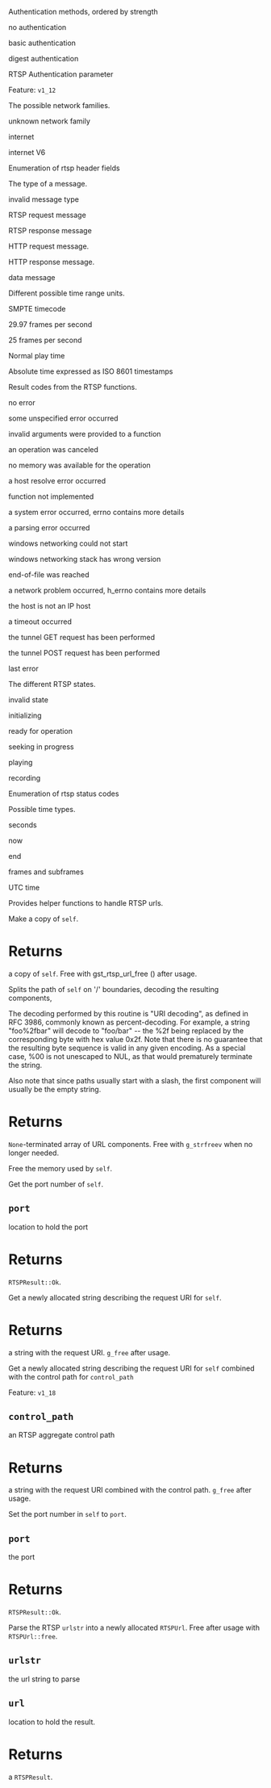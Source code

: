<!-- file * -->
<!-- enum RTSPAuthMethod -->
Authentication methods, ordered by strength
<!-- enum RTSPAuthMethod::variant None -->
no authentication
<!-- enum RTSPAuthMethod::variant Basic -->
basic authentication
<!-- enum RTSPAuthMethod::variant Digest -->
digest authentication
<!-- struct RTSPAuthParam -->
RTSP Authentication parameter

Feature: `v1_12`
<!-- enum RTSPFamily -->
The possible network families.
<!-- enum RTSPFamily::variant None -->
unknown network family
<!-- enum RTSPFamily::variant Inet -->
internet
<!-- enum RTSPFamily::variant Inet6 -->
internet V6
<!-- enum RTSPHeaderField -->
Enumeration of rtsp header fields
<!-- enum RTSPMsgType -->
The type of a message.
<!-- enum RTSPMsgType::variant Invalid -->
invalid message type
<!-- enum RTSPMsgType::variant Request -->
RTSP request message
<!-- enum RTSPMsgType::variant Response -->
RTSP response message
<!-- enum RTSPMsgType::variant HttpRequest -->
HTTP request message.
<!-- enum RTSPMsgType::variant HttpResponse -->
HTTP response message.
<!-- enum RTSPMsgType::variant Data -->
data message
<!-- enum RTSPRangeUnit -->
Different possible time range units.
<!-- enum RTSPRangeUnit::variant Smpte -->
SMPTE timecode
<!-- enum RTSPRangeUnit::variant Smpte30Drop -->
29.97 frames per second
<!-- enum RTSPRangeUnit::variant Smpte25 -->
25 frames per second
<!-- enum RTSPRangeUnit::variant Npt -->
Normal play time
<!-- enum RTSPRangeUnit::variant Clock -->
Absolute time expressed as ISO 8601 timestamps
<!-- enum RTSPResult -->
Result codes from the RTSP functions.
<!-- enum RTSPResult::variant Ok -->
no error
<!-- enum RTSPResult::variant Error -->
some unspecified error occurred
<!-- enum RTSPResult::variant Einval -->
invalid arguments were provided to a function
<!-- enum RTSPResult::variant Eintr -->
an operation was canceled
<!-- enum RTSPResult::variant Enomem -->
no memory was available for the operation
<!-- enum RTSPResult::variant Eresolv -->
a host resolve error occurred
<!-- enum RTSPResult::variant Enotimpl -->
function not implemented
<!-- enum RTSPResult::variant Esys -->
a system error occurred, errno contains more details
<!-- enum RTSPResult::variant Eparse -->
a parsing error occurred
<!-- enum RTSPResult::variant Ewsastart -->
windows networking could not start
<!-- enum RTSPResult::variant Ewsaversion -->
windows networking stack has wrong version
<!-- enum RTSPResult::variant Eeof -->
end-of-file was reached
<!-- enum RTSPResult::variant Enet -->
a network problem occurred, h_errno contains more details
<!-- enum RTSPResult::variant Enotip -->
the host is not an IP host
<!-- enum RTSPResult::variant Etimeout -->
a timeout occurred
<!-- enum RTSPResult::variant Etget -->
the tunnel GET request has been performed
<!-- enum RTSPResult::variant Etpost -->
the tunnel POST request has been performed
<!-- enum RTSPResult::variant Elast -->
last error
<!-- enum RTSPState -->
The different RTSP states.
<!-- enum RTSPState::variant Invalid -->
invalid state
<!-- enum RTSPState::variant Init -->
initializing
<!-- enum RTSPState::variant Ready -->
ready for operation
<!-- enum RTSPState::variant Seeking -->
seeking in progress
<!-- enum RTSPState::variant Playing -->
playing
<!-- enum RTSPState::variant Recording -->
recording
<!-- enum RTSPStatusCode -->
Enumeration of rtsp status codes
<!-- enum RTSPTimeType -->
Possible time types.
<!-- enum RTSPTimeType::variant Seconds -->
seconds
<!-- enum RTSPTimeType::variant Now -->
now
<!-- enum RTSPTimeType::variant End -->
end
<!-- enum RTSPTimeType::variant Frames -->
frames and subframes
<!-- enum RTSPTimeType::variant Utc -->
UTC time
<!-- struct RTSPUrl -->
Provides helper functions to handle RTSP urls.
<!-- impl RTSPUrl::fn copy -->
Make a copy of `self`.

# Returns

a copy of `self`. Free with gst_rtsp_url_free () after usage.
<!-- impl RTSPUrl::fn decode_path_components -->
Splits the path of `self` on '/' boundaries, decoding the resulting components,

The decoding performed by this routine is "URI decoding", as defined in RFC
3986, commonly known as percent-decoding. For example, a string "foo\%2fbar"
will decode to "foo/bar" -- the \%2f being replaced by the corresponding byte
with hex value 0x2f. Note that there is no guarantee that the resulting byte
sequence is valid in any given encoding. As a special case, \%00 is not
unescaped to NUL, as that would prematurely terminate the string.

Also note that since paths usually start with a slash, the first component
will usually be the empty string.

# Returns

`None`-terminated array of URL components. Free with
`g_strfreev` when no longer needed.
<!-- impl RTSPUrl::fn free -->
Free the memory used by `self`.
<!-- impl RTSPUrl::fn get_port -->
Get the port number of `self`.
## `port`
location to hold the port

# Returns

`RTSPResult::Ok`.
<!-- impl RTSPUrl::fn get_request_uri -->
Get a newly allocated string describing the request URI for `self`.

# Returns

a string with the request URI. `g_free` after usage.
<!-- impl RTSPUrl::fn get_request_uri_with_control -->
Get a newly allocated string describing the request URI for `self`
combined with the control path for `control_path`

Feature: `v1_18`

## `control_path`
an RTSP aggregate control path

# Returns

a string with the request URI combined with the control path.
`g_free` after usage.
<!-- impl RTSPUrl::fn set_port -->
Set the port number in `self` to `port`.
## `port`
the port

# Returns

`RTSPResult::Ok`.
<!-- impl RTSPUrl::fn parse -->
Parse the RTSP `urlstr` into a newly allocated `RTSPUrl`. Free after usage
with `RTSPUrl::free`.
## `urlstr`
the url string to parse
## `url`
location to hold the result.

# Returns

a `RTSPResult`.
